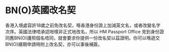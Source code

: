 # BN(O)英國改名契

香港入境處容許18歲之前免改名契，喺香港身份證上加減英文名，或者改變名字次序。英國法律唔承認咁樣非正式地改名，所以 HM Passport Office 見到身份證同舊BN(O)護照個名唔同，就會要求你提供一份改名契以茲證明。你可以喺遞交BN(O)續期申請時附上改名契，亦可以事後補簽。


